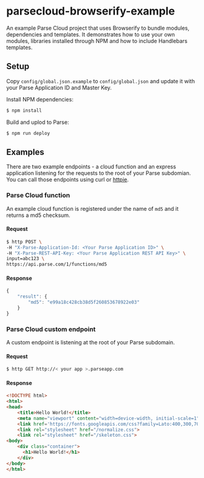 # parsecloud-browserify-example

An example Parse Cloud project that uses Browserify to bundle modules, dependencies and templates. It demonstrates how to use your own modules, libraries installed through NPM and how to include Handlebars templates.

## Setup

Copy `config/global.json.example` to `config/global.json` and update it with your Parse Application ID and Master Key.

Install NPM dependencies:

```sh
$ npm install
```

Build and uplod to Parse:

```sh
$ npm run deploy
```

## Examples

There are two example endpoints - a cloud function and an express application listening for the requests to the root of your Parse subdomian. You can call those endpoints using curl or [httpie](https://github.com/jkbrzt/httpie).

### Parse Cloud function

An example cloud function is registered under the name of `md5` and it returns a md5 checksum.

#### Request

```sh
$ http POST \
-H "X-Parse-Application-Id: <Your Parse Application ID>" \
-H "X-Parse-REST-API-Key: <Your Parse Application REST API Key>" \
input=abc123 \
https://api.parse.com/1/functions/md5
```

#### Response

```js
{
    "result": {
        "md5": "e99a18c428cb38d5f260853678922e03"
    }
}
```

### Parse Cloud custom endpoint

A custom endpoint is listening at the root of your Parse subdomain.

#### Request

```sh
$ http GET http://< your app >.parseapp.com
```

#### Response

```html
<!DOCTYPE html>
<html>
<head>
    <title>Hello World!</title>
    <meta name="viewport" content="width=device-width, initial-scale=1">
    <link href='https://fonts.googleapis.com/css?family=Lato:400,300,700,400italic,300italic' rel='stylesheet' type='text/css'>
    <link rel="stylesheet" href="/normalize.css">
    <link rel="stylesheet" href="/skeleton.css">
<body>
    <div class="container">
      <h1>Hello World!</h1>
    </div>
</body>
</html>
```